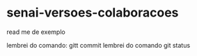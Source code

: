 # senai-versoes-colaboracoes
read me de exemplo

lembrei do comando: gitt commit
lembrei do comando git status

